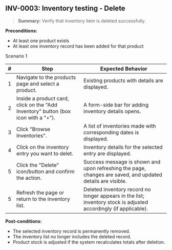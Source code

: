 ## **INV-0003:** Inventory testing - Delete  

> **Summary:** Verify that inventory item is deleted successfully.  <br>

**Preconditions:**
 - At least one product exists
 - At least one inventory record has been added for that product  

Scenario 1 

 | \# | Step | Expected Behavior | 
 |----|------|-------------------| 
 |  1 | Navigate to the products page and select a product.                                | Existing products with details are displayed. | 
 |  2 | Inside a product card, click on the "Add Inventory" button (box icon with a "+").  | A form-side bar for adding inventory details opens. | 
 |  3 | Click "Browse Inventories".                                                        | A list of inventories made with corresponding dates is displayed. |  
 |  4 | Click on the inventory entry you want to delet.                                    | Inventory details for the selected entry are displayed. |  
 |  5 | Click the "Delete" icon/button and confirm the action.                             | Success message is shown and upon refreshing the page, changes are saved, and updated details are visible. |
 |  5 | Refresh the page or return to the inventory list.                                  | Deleted inventory record no longer appears in the list; inventory stock is adjusted accordingly (if applicable). |

**Post-conditions:**  

 - The selected inventory record is permanently removed.  
 - The inventory list no longer includes the deleted record. 
 - Product stock is adjusted if the system recalculates totals after deletion.

